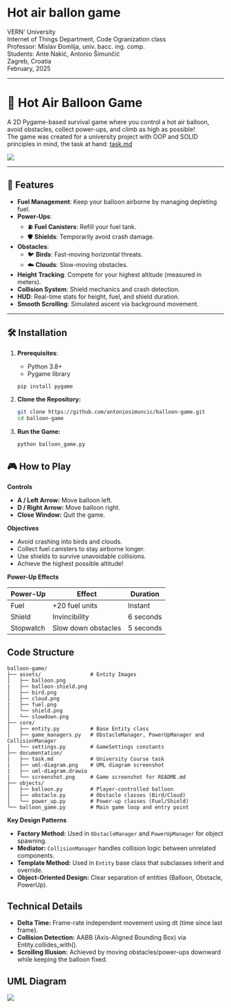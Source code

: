 # Hot air ballon game  
VERN' University  
Internet of Things Department, Code Ogranization class  
Professor: Mislav Đomlija, univ. bacc. ing. comp.  
Students: Ante Nakić, Antonio Šimunčić  
Zagreb, Croatia  
February, 2025  

---  

# 🎈 Hot Air Balloon Game 

A 2D Pygame-based survival game where you control a hot air balloon, avoid obstacles, collect power-ups, and climb as high as possible!    
The game was created for a university project with OOP and SOLID principles in mind, the task at hand: [task.md](https://github.com/antoniosimuncic/balloon-game/blob/main/documentation/task.md)  

<img src="https://github.com/antoniosimuncic/balloon-game/blob/main/documentation/screenshot.png">  

---

## 🚀 Features  
- **Fuel Management**: Keep your balloon airborne by managing depleting fuel.  
- **Power-Ups**:  
  - ⛽ **Fuel Canisters**: Refill your fuel tank.  
  - 🛡️ **Shields**: Temporarily avoid crash damage.  
- **Obstacles**:  
  - 🐦 **Birds**: Fast-moving horizontal threats.  
  - ☁️ **Clouds**: Slow-moving obstacles.  
- **Height Tracking**: Compete for your highest altitude (measured in meters).  
- **Collision System**: Shield mechanics and crash detection.  
- **HUD**: Real-time stats for height, fuel, and shield duration.  
- **Smooth Scrolling**: Simulated ascent via background movement.  

---

## 🛠️ Installation  
1. **Prerequisites**:  
   - Python 3.8+  
   - Pygame library

   ```bash
   pip install pygame
   ```
2. **Clone the Repository:**
   
    ```bash
    git clone https://github.com/antoniosimuncic/balloon-game.git
    cd balloon-game
    ```
3. **Run the Game:**

   ```bash
   python balloon_game.py
   ```

## 🎮 How to Play  

**Controls**
- **A / Left Arrow:** Move balloon left.
- **D / Right Arrow:** Move balloon right.
- **Close Window:** Quit the game.

**Objectives**
- Avoid crashing into birds and clouds.
- Collect fuel canisters to stay airborne longer.
- Use shields to survive unavoidable collisions.
- Achieve the highest possible altitude!

**Power-Up Effects**  

| Power-Up |	       Effect	        | Duration |
|----------|------------------------|---------- |
| Fuel	   | +20 fuel units	        | Instant   |
| Shield	 | Invincibility	        | 6 seconds |
| Stopwatch| Slow down obstacles		| 5 seconds |

## Code Structure

```
balloon-game/  
├── assets/                # Entity Images
│   ├── balloon.png
|   ├── balloon-shield.png       
│   ├── bird.png           
│   ├── cloud.png
|   ├── fuel.png           
│   └── shield.png
│   └── slowdown.png
├── core/                  
│   ├── entity.py          # Base Entity class
│   ├── game_managers.py   # ObstacleManager, PowerUpManager and CollisionManager
│   └── settings.py        # GameSettings constants
├── documentation/
|   ├── task.md            # University Course task
|   ├── uml-diagram.png    # UML diagram screenshot
|   ├── uml-diagram.drawio 
|   └── screenshot.png     # Game screenshot for README.md
├── objects/               
│   ├── balloon.py         # Player-controlled balloon
│   ├── obstacle.py        # Obstacle classes (Bird/Cloud)
│   └── power_up.py        # Power-up classes (Fuel/Shield)
└── balloon_game.py        # Main game loop and entry point
```  

**Key Design Patterns**
- **Factory Method:** Used in `ObstacleManager` and `PowerUpManager` for object spawning.
- **Mediator:** `CollisionManager` handles collision logic between unrelated components.
- **Template Method:** Used in `Entity` base class that subclasses inherit and override.
- **Object-Oriented Design:** Clear separation of entities (Balloon, Obstacle, PowerUp).

## Technical Details  
- **Delta Time:** Frame-rate independent movement using dt (time since last frame).
- **Collision Detection:** AABB (Axis-Aligned Bounding Box) via Entity.collides_with().
- **Scrolling Illusion:** Achieved by moving obstacles/power-ups downward while keeping the balloon fixed.

## UML Diagram

<img src="https://github.com/antoniosimuncic/balloon-game/blob/main/documentation/uml-diagram.png">